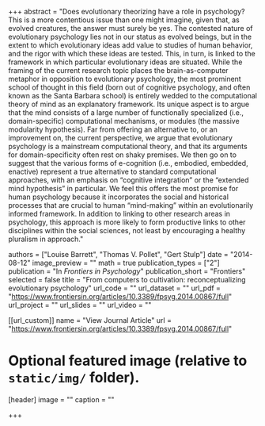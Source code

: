 +++
abstract = "Does evolutionary theorizing have a role in psychology? This is a more contentious issue than one might imagine, given that, as evolved creatures, the answer must surely be yes. The contested nature of evolutionary psychology lies not in our status as evolved beings, but in the extent to which evolutionary ideas add value to studies of human behavior, and the rigor with which these ideas are tested. This, in turn, is linked to the framework in which particular evolutionary ideas are situated. While the framing of the current research topic places the brain-as-computer metaphor in opposition to evolutionary psychology, the most prominent school of thought in this field (born out of cognitive psychology, and often known as the Santa Barbara school) is entirely wedded to the computational theory of mind as an explanatory framework. Its unique aspect is to argue that the mind consists of a large number of functionally specialized (i.e., domain-specific) computational mechanisms, or modules (the massive modularity hypothesis). Far from offering an alternative to, or an improvement on, the current perspective, we argue that evolutionary psychology is a mainstream computational theory, and that its arguments for domain-specificity often rest on shaky premises. We then go on to suggest that the various forms of e-cognition (i.e., embodied, embedded, enactive) represent a true alternative to standard computational approaches, with an emphasis on “cognitive integration” or the “extended mind hypothesis” in particular. We feel this offers the most promise for human psychology because it incorporates the social and historical processes that are crucial to human “mind-making” within an evolutionarily informed framework. In addition to linking to other research areas in psychology, this approach is more likely to form productive links to other disciplines within the social sciences, not least by encouraging a healthy pluralism in approach."

authors = ["Louise Barrett", "Thomas V. Pollet", "Gert Stulp"]
date = "2014-08-12"
image_preview = ""
math = true
publication_types = ["2"]
publication = "In *Frontiers in Psychology*"
publication_short = "Frontiers"
selected = false
title = "From computers to cultivation: reconceptualizing evolutionary psychology"
url_code = ""
url_dataset = ""
url_pdf = "https://www.frontiersin.org/articles/10.3389/fpsyg.2014.00867/full"
url_project = ""
url_slides = ""
url_video = ""

[[url_custom]]
name = "View Journal Article"
url = "https://www.frontiersin.org/articles/10.3389/fpsyg.2014.00867/full"

# Optional featured image (relative to `static/img/` folder).
[header]
image = ""
caption = ""

+++
